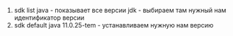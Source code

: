 
1. sdk list java - показывает все версии jdk - выбираем там нужный нам идентификатор версии
2. sdk default java 11.0.25-tem - устанавливаем нужную нам версию